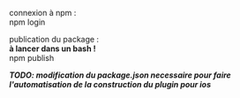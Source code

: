 connexion à npm : \
npm login

publication du package :\
**à lancer dans un bash !** \
npm publish

***TODO: modification du package.json necessaire pour faire l'automatisation de la construction du plugin pour ios***